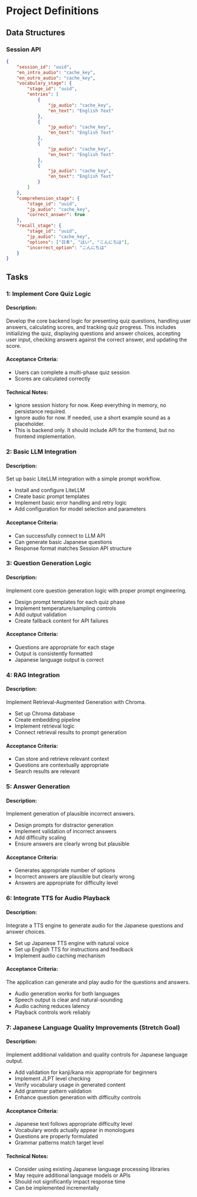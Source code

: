 # Project Definitions
## Data Structures
### Session API
```json
{
    "session_id": "uuid",
    "en_intro_audio": "cache_key",
    "en_outro_audio": "cache_key",
    "vocabulary_stage": {
        "stage_id": "uuid",
        "entries": [
            {
                "jp_audio": "cache_key",
                "en_text": "English Text"
            },
            {
                "jp_audio": "cache_key",
                "en_text": "English Text"
            },
            {
                "jp_audio": "cache_key",
                "en_text": "English Text"
            },
            {
                "jp_audio": "cache_key",
                "en_text": "English Text"
            }
        ]
    },
    "comprehension_stage": {
        "stage_id": "uuid",
        "jp_audio": "cache_key",
        "correct_answer": true
    },
    "recall_stage": {
        "stage_id": "uuid",
        "jp_audio": "cache_key",
        "options": ["日本", "はい", "こんにちは"],
        "incorrect_option": "こんにちは"
    }
}
```

## Tasks
### 1: Implement Core Quiz Logic
#### Description:
Develop the core backend logic for presenting quiz questions, handling user answers, calculating scores, and tracking quiz progress. This includes initializing the quiz, displaying questions and answer choices, accepting user input, checking answers against the correct answer, and updating the score.
#### Acceptance Criteria:
- Users can complete a multi-phase quiz session
- Scores are calculated correctly
#### Technical Notes:
- Ignore session history for now. Keep everything in memory, no persistance required.
- Ignore audio for now. If needed, use a short example sound as a placeholder.
- This is backend only. It should include API for the frontend, but no frontend implementation.

### 2: Basic LLM Integration
#### Description:
Set up basic LiteLLM integration with a simple prompt workflow.
- Install and configure LiteLLM
- Create basic prompt templates
- Implement basic error handling and retry logic
- Add configuration for model selection and parameters
#### Acceptance Criteria:
- Can successfully connect to LLM API
- Can generate basic Japanese questions
- Response format matches Session API structure

### 3: Question Generation Logic
#### Description:
Implement core question generation logic with proper prompt engineering.
- Design prompt templates for each quiz phase
- Implement temperature/sampling controls
- Add output validation
- Create fallback content for API failures
#### Acceptance Criteria:
- Questions are appropriate for each stage
- Output is consistently formatted
- Japanese language output is correct

### 4: RAG Integration
#### Description:
Implement Retrieval-Augmented Generation with Chroma.
- Set up Chroma database
- Create embedding pipeline
- Implement retrieval logic
- Connect retrieval results to prompt generation
#### Acceptance Criteria:
- Can store and retrieve relevant context
- Questions are contextually appropriate
- Search results are relevant

### 5: Answer Generation
#### Description:
Implement generation of plausible incorrect answers.
- Design prompts for distractor generation
- Implement validation of incorrect answers
- Add difficulty scaling
- Ensure answers are clearly wrong but plausible
#### Acceptance Criteria:
- Generates appropriate number of options
- Incorrect answers are plausible but clearly wrong
- Answers are appropriate for difficulty level

### 6: Integrate TTS for Audio Playback
#### Description:
Integrate a TTS engine to generate audio for the Japanese questions and answer choices.
- Set up Japanese TTS engine with natural voice
- Set up English TTS for instructions and feedback
- Implement audio caching mechanism
#### Acceptance Criteria:
The application can generate and play audio for the questions and answers.
- Audio generation works for both languages
- Speech output is clear and natural-sounding
- Audio caching reduces latency
- Playback controls work reliably

### 7: Japanese Language Quality Improvements (Stretch Goal)
#### Description:
Implement additional validation and quality controls for Japanese language output.
- Add validation for kanji/kana mix appropriate for beginners
- Implement JLPT level checking
- Verify vocabulary usage in generated content
- Add grammar pattern validation
- Enhance question generation with difficulty controls

#### Acceptance Criteria:
- Japanese text follows appropriate difficulty level
- Vocabulary words actually appear in monologues
- Questions are properly formulated
- Grammar patterns match target level

#### Technical Notes:
- Consider using existing Japanese language processing libraries
- May require additional language models or APIs
- Should not significantly impact response time
- Can be implemented incrementally